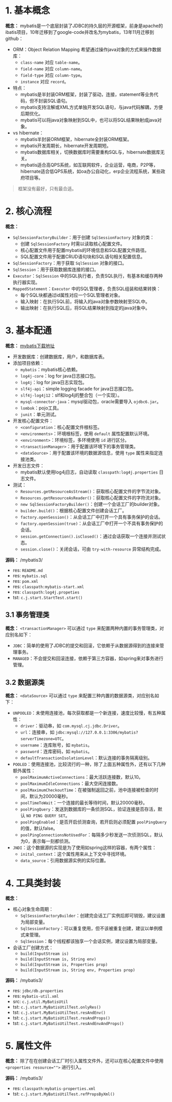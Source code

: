 # 1. 基本概念

**概念：** mybatis是一个底层封装了JDBC的持久层的开源框架，前身是apache的ibatis项目，10年迁移到了google-code并改名为mybatis，13年11月迁移到github：
- ORM：Object Relation Mapping 希望通过操作java对象的方式来操作数据库：
    - `class-name` 对应 `table-name`。
    - `field-name` 对应 `column-name`。
    - `field-type` 对应 `column-type`。
    - `instance` 对应 `record`。
- 特点：
    - mybatis是半封装ORM框架，封装了驱动，连接，statement等业务代码，但不封装SQL语句。
    - mybatis支持注解或XML方式单独开发SQL语句，与java代码解耦，方便后期优化。
    - mybatis可以将java对象映射到SQL中，也可以将SQL结果映射成java对象。
- vs hibernate：
    - mybatis半封装ORM框架，hibernate全封装ORM框架。
    - mybatis开发周期长，hibernate开发周期短。
    - mybatis数据库相关，切换数据库时需要重构SQL与，hibernate数据库无关。
    - mybatis适合高QPS系统，如互联网软件，企业运营，电商，P2P等，hibernate适合低QPS系统，如oa办公自动化，erp企业流程系统，某些政府项目等。

> 框架没有最好，只有最合适。

# 2. 核心流程

**概念：** 
- `SqlSessionFactoryBuilder`：用于创建 `SqlSessionFactory` 对象的类：
    - 创建 `SqlSessionFactory` 时需以读取核心配置文件。
    - 核心配置文件用于配置mybatis的环境信息和SQL配置文件路径。
    - SQL配置文件用于配置CRUD语句块和SQL语句相关配置信息。
- `SqlSessionFactory`：用于获取 `SqlSession` 对象的接口。
- `SqlSession`：用于获取数据库连接的接口。
- `Executor`：`SqlSession` 中的SQL执行者，负责SQL执行，有基本和缓存两种执行器实现。
- `MappedStatement`：`Executor` 中的SQL管理者，负责SQL组装和结果转换：
    - 每个SQL块都通过id属性对应一个SQL管理者对象。
    - 输入映射：在执行SQL前，将输入的java对象参数映射至SQL中。
    - 输出映射：在执行SQL后，将SQL结果映射到指定的java对象中。

# 3. 基本配通

**概念：** [mybatis下载地址](https://github.com/mybatis/mybatis-3/releases)
- 开发数据库：创建数据库，用户，和数据库表。
- 添加项目依赖：
    - `mybatis`：mybatis核心依赖。
    - `log4j-core`：log for java日志接口包。
    - `log4j`：log for java日志实现包。
    - `slf4j-api`：simple logging facade for java日志接口包。
    - `slf4j-log4j12`：slf和log4j的整合包（一个实现）。
    - `mysql-connector-java`：mysql驱动包，oracle需要导入 `ojdbc6.jar`。
    - `lombok`：pojo工具。
    - `junit`：单元测试。
- 开发核心配置文件：
    - `<configuration`：核心配置文件根标签。
    - `<environments>`：环境根标签，使用 `default` 属性配置默认环境。
    - `<environment>`：环境标签，多环境使用 `id` 进行区分。
    - `<transactionManager>`：用于配置该环境下的事务管理类。
    - `<dataSource>`：用于配置该环境的数据源信息，使用 `type` 属性来指定连接池类。
- 开发日志文件：
    - mybatis默认使用log4j日志，自动读取 `classpath:log4j.properties` 日志文件。
- 测试：
    - `Resources.getResourceAsStream()`：获取核心配置文件的字节流对象。
    - `Resources.getResourceAsReader()`：获取核心配置文件的字符流对象。
    - `new SqlSessionFactoryBuilder()`：创建一个会话工厂的builder对象。
    - `builder.build()`：根据核心配置文件创建会话工厂。
    - `factory.openSession()`：从会话工厂中打开一个具有事务保护的会话。
    - `factory.openSession(true)`：从会话工厂中打开一个不具有事务保护的会话。
    - `session.getConnection().isClosed()`：通过会话获取一个连接并测试状态。 
    - `session.close()`：关闭会话，可由 `try-with-resource` 异常结构完成。

**源码：** /mybatis3/
- res: `README.md`
- res: `mybatis.sql`
- res: `pom.xml`
- res: `classpath:mybatis-start.xml`
- res: `classpath:log4j.propeties`
- tst: `c.j.start.StartTest.start()`

## 3.1 事务管理类

**概念：** `<transactionManager>` 可以通过 `type` 来配置两种内置的事务管理类，对应别名如下：
- `JDBC`：简单的使用了JDBC的提交和回滚，它依赖于从数据源得到的连接来管理事务。
- `MANAGED`：不会提交和回滚连接，依赖于第三方容器，如spring来对事务进行管理。

## 3.2 数据源类

**概念：** `<dataSource>` 可以通过 `type` 来配置三种内置的数据源类，对应别名如下：
- `UNPOOLED`：未使用连接池，每次获取都是一个新连接，速度比较慢，有五种属性：
    - `driver`：驱动串，如 `com.mysql.cj.jdbc.Driver`。
    - `url`：连接串，如 `jdbc:mysql://127.0.0.1:3306/mybatis?serverTimezone=UTC`。
    - `username`：连库账号，如 `mybatis`。
    - `password`：连库密码，如 `mybatis`。
    - `defaultTransactionIsolationLevel`：默认连接的事务隔离级别。
- `POOLED`：使用连接池，比较流行的一种，除了上面五种属性外，还有以下几种额外属性：
    - `poolMaximumActiveConnections`：最大活跃连接数，默认10。
    - `poolMaximumIdleConnections`：最大空闲连接数。
    - `poolMaximumCheckoutTime`：在被强制返回之前，池中连接被检查的时间，默认为20000毫秒。
    - `poolTimeToWait`：一个连接的最长等待时间，默认20000毫秒。
    - `poolPingQuery`：发送到数据库的一条侦测SQL，验证连接是否存活，默认 `NO PING QUERY SET`。
    - `poolPingEnabled`：是否开启侦测查询，若开启则必须配置 `poolPingQuery` 的值，默认false。
    - `poolPingConnectionsNotUsedFor`：每隔多少秒发送一次侦测SQL，默认为0，表示每一刻都侦测。
- `JNDI`：这个数据源的实现是为了使用如spring这样的容器，有两个属性：
    - `inital_context`：这个属性用来从上下文中寻找环境。
    - `data_source`：引用数据源实例的实际位置。

# 4. 工具类封装

**概念：** 
- 核心对象生命周期：
    - `SqlSessionFactoryBuilder`：创建完会话工厂实例后即可销毁，建议设置为局部变量。
    - `SqlSessionFactory`：可以重复使用，但不该被重复创建，建议以单例模式来管理。
    - `SqlSession`：每个线程都该独享一个会话实例，建议设置为局部变量。
- 会话工厂创建方式：
    - `build(InputStream is)`
    - `build(InputStream is, String env)`
    - `build(InputStream is, Properties prop)`
    - `build(InputStream is, String env, Properties prop)`

**源码：** /mybatis3/
- res: `jdbc/db.properties`
- res: `mybatis-util.xml`
- src: `c.j.util.MyBatisUtil`
- tst: `c.j.start.MyBatisUtilTest.onlyRes()`
- tst: `c.j.start.MyBatisUtilTest.resAndEnv()`
- tst: `c.j.start.MyBatisUtilTest.resAndProps()`
- tst: `c.j.start.MyBatisUtilTest.resAndEnvAndProps()`

# 5. 属性文件

**概念：** 除了在在创建会话工厂时引入属性文件外，还可以在核心配置文件中使用 `<properties resource="">` 进行引入。

**源码：** /mybatis3/
- res: `classpath:mybatis-properties.xml`
- tst: `c.j.start.MyBatisUtilTest.refPropsByXml()`

